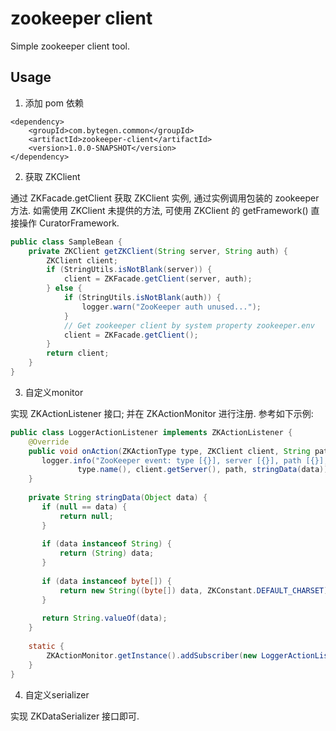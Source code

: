 # zookeeper client
Simple zookeeper client tool. 

## Usage
1. 添加 pom 依赖
```
<dependency>
    <groupId>com.bytegen.common</groupId>
    <artifactId>zookeeper-client</artifactId>
    <version>1.0.0-SNAPSHOT</version>
</dependency>
```
2. 获取 ZKClient

通过 ZKFacade.getClient 获取 ZKClient 实例, 通过实例调用包装的 zookeeper 方法.
如需使用 ZKClient 未提供的方法, 可使用 ZKClient 的 getFramework() 直接操作 CuratorFramework.
```java
public class SampleBean {
    private ZKClient getZKClient(String server, String auth) {
        ZKClient client;
        if (StringUtils.isNotBlank(server)) {
            client = ZKFacade.getClient(server, auth);
        } else {
            if (StringUtils.isNotBlank(auth)) {
                logger.warn("ZooKeeper auth unused...");
            }
            // Get zookeeper client by system property zookeeper.env
            client = ZKFacade.getClient();
        }
        return client;
    }
}
```
3. 自定义monitor

实现 ZKActionListener 接口; 并在 ZKActionMonitor 进行注册. 参考如下示例:
```java
public class LoggerActionListener implements ZKActionListener {
    @Override
    public void onAction(ZKActionType type, ZKClient client, String path, Object data) {
       logger.info("ZooKeeper event: type [{}], server [{}], path [{}], data [{}]",
               type.name(), client.getServer(), path, stringData(data));
    }
    
    private String stringData(Object data) {
       if (null == data) {
           return null;
       }
    
       if (data instanceof String) {
           return (String) data;
       }
    
       if (data instanceof byte[]) {
           return new String((byte[]) data, ZKConstant.DEFAULT_CHARSET);
       }
    
       return String.valueOf(data);
    }
    
    static {
        ZKActionMonitor.getInstance().addSubscriber(new LoggerActionListener());
    }
}
```
4. 自定义serializer

实现 ZKDataSerializer 接口即可.